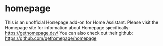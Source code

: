 # homepage
This is an unofficial Homepage add-on for Home Assistant.
Please visit the Homepage site for information about Homepage specifically: https://gethomepage.dev/
You can also check out their github: https://github.com/gethomepage/homepage
